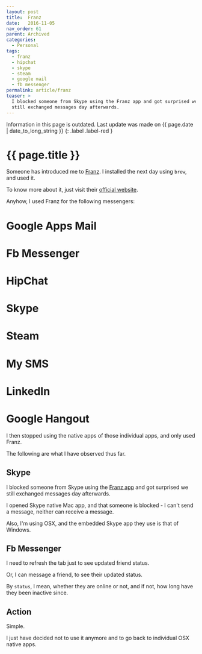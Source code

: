 ```yaml
---
layout: post
title:  Franz
date:   2016-11-05
nav_order: 61
parent: Archived
categories:
  - Personal
tags:
  - franz
  - hipchat
  - skype
  - steam
  - google mail
  - fb messenger
permalink: article/franz
teaser: >
  I blocked someone from Skype using the Franz app and got surprised we
  still exchanged messages day afterwards.
---
```


Information in this page is outdated. Last update was made on {{ page.date | date_to_long_string }}
{: .label .label-red }

# {{ page.title }}

Someone has introduced me to [Franz](http://meetfranz.com/). I installed the next
day using `brew`, and used it.

To know more about it, just visit their [official website](http://meetfranz.com/).

Anyhow, I used Franz for the following messengers:
# Google Apps Mail
# Fb Messenger
# HipChat
# Skype
# Steam
# My SMS
# LinkedIn
# Google Hangout

I then stopped using the native apps of those individual apps, and only used
Franz.

The following are what I have observed thus far.

## Skype

I blocked someone from Skype using the [Franz app](http://meetfranz.com/) and got
surprised we still exchanged messages day afterwards.

I opened Skype native Mac app, and that someone is blocked - I can't send a
message, neither can receive a message.

Also, I'm using OSX, and the embedded Skype app they use is that of Windows.

## Fb Messenger

I need to refresh the tab just to see updated friend status.

Or, I can message a friend, to see their updated status.

By `status`, I mean, whether they are online or not, and if not, how long have
they been inactive since.

## Action

Simple.

I just have decided not to use it anymore and to go back to individual OSX native
apps.
